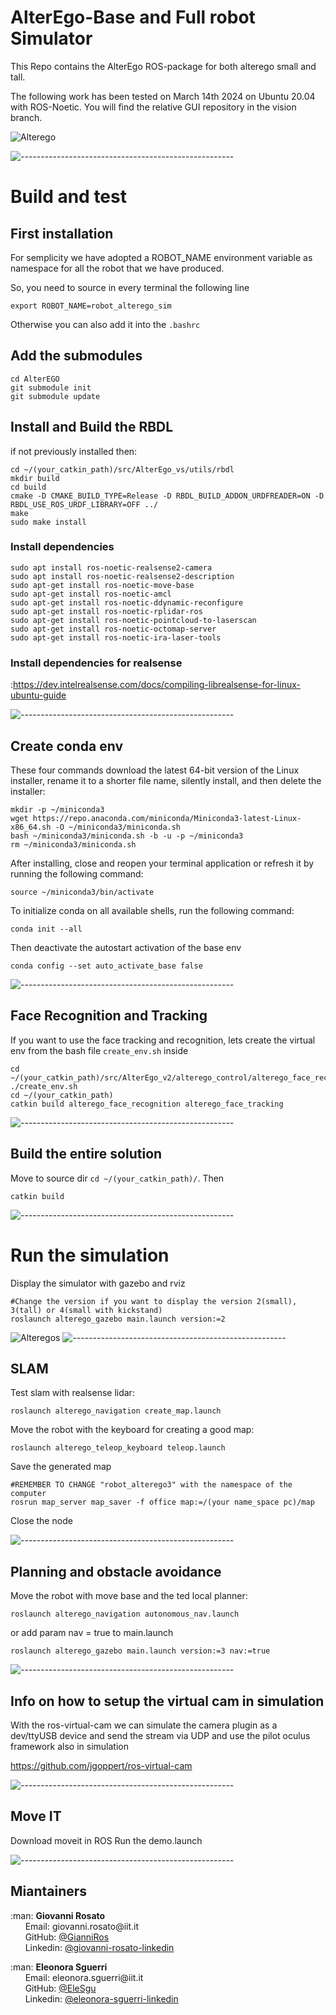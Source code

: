 # AlterEgo-Base and Full robot Simulator
This Repo contains the AlterEgo ROS-package for both alterego small and tall.


The following work has been tested on March 14th 2024 on Ubuntu 20.04 with ROS-Noetic.
You will find the relative GUI repository in the vision branch.

![Alterego](https://github.com/IIT-SoftBots/AlterEGO_v2/blob/devel/alterego_description/images/alterego_real_sim.jpg)

![-----------------------------------------------------](https://raw.githubusercontent.com/andreasbm/readme/master/assets/lines/rainbow.png)
# Build and test

## First installation

For semplicity we have adopted a ROBOT_NAME environment variable as namespace for all the robot that we have produced.

So, you need to source in every terminal the following line 
```
export ROBOT_NAME=robot_alterego_sim
```
Otherwise you can also add it into the ```.bashrc```
## Add the submodules
```
cd AlterEGO
git submodule init
git submodule update
```

## Install and Build the RBDL
if not previously installed then: 
```
cd ~/(your_catkin_path)/src/AlterEgo_vs/utils/rbdl
mkdir build
cd build
cmake -D CMAKE_BUILD_TYPE=Release -D RBDL_BUILD_ADDON_URDFREADER=ON -D RBDL_USE_ROS_URDF_LIBRARY=OFF ../
make
sudo make install
```
### Install dependencies
```
sudo apt install ros-noetic-realsense2-camera
sudo apt install ros-noetic-realsense2-description
sudo apt-get install ros-noetic-move-base
sudo apt-get install ros-noetic-amcl
sudo apt-get install ros-noetic-ddynamic-reconfigure
sudo apt-get install ros-noetic-rplidar-ros
sudo apt-get install ros-noetic-pointcloud-to-laserscan
sudo apt-get install ros-noetic-octomap-server
sudo apt-get install ros-noetic-ira-laser-tools
```
### Install dependencies for realsense
:https://dev.intelrealsense.com/docs/compiling-librealsense-for-linux-ubuntu-guide


![-----------------------------------------------------](https://raw.githubusercontent.com/andreasbm/readme/master/assets/lines/rainbow.png)
## Create conda env
These four commands download the latest 64-bit version of the Linux installer, rename it to a shorter file name, silently install, and then delete the installer:
```
mkdir -p ~/miniconda3
wget https://repo.anaconda.com/miniconda/Miniconda3-latest-Linux-x86_64.sh -O ~/miniconda3/miniconda.sh
bash ~/miniconda3/miniconda.sh -b -u -p ~/miniconda3
rm ~/miniconda3/miniconda.sh
```
After installing, close and reopen your terminal application or refresh it by running the following command:
```
source ~/miniconda3/bin/activate
```
To initialize conda on all available shells, run the following command:
```
conda init --all
```
Then deactivate the autostart activation of the base env
```
conda config --set auto_activate_base false
```

![-----------------------------------------------------](https://raw.githubusercontent.com/andreasbm/readme/master/assets/lines/rainbow.png)
## Face Recognition and Tracking
If you want to use the face tracking and recognition, lets create the virtual env from the bash file ```create_env.sh``` inside 
```
cd ~/(your_catkin_path)/src/AlterEgo_v2/alterego_control/alterego_face_recognition 
./create_env.sh
cd ~/(your_catkin_path)
catkin build alterego_face_recognition alterego_face_tracking
```


![-----------------------------------------------------](https://raw.githubusercontent.com/andreasbm/readme/master/assets/lines/rainbow.png)

## Build the entire solution
Move to source dir `cd ~/(your_catkin_path)/`. Then
```
catkin build
```

![-----------------------------------------------------](https://raw.githubusercontent.com/andreasbm/readme/master/assets/lines/rainbow.png)
# Run the simulation


Display the simulator with gazebo and rviz
```
#Change the version if you want to display the version 2(small), 3(tall) or 4(small with kickstand)
roslaunch alterego_gazebo main.launch version:=2
```



![Alteregos](https://github.com/IIT-SoftBots/AlterEGO_v2/blob/devel/alterego_description/images/alteregos.png)
![-----------------------------------------------------](https://raw.githubusercontent.com/andreasbm/readme/master/assets/lines/rainbow.png)

## SLAM


Test slam with realsense lidar:
```
roslaunch alterego_navigation create_map.launch
```
Move the robot with the keyboard for creating a good map:
```
roslaunch alterego_teleop_keyboard teleop.launch
```

Save the generated map 
```
#REMEMBER TO CHANGE "robot_alterego3" with the namespace of the computer
rosrun map_server map_saver -f office map:=/(your name_space pc)/map
```

Close the node 



![-----------------------------------------------------](https://raw.githubusercontent.com/andreasbm/readme/master/assets/lines/rainbow.png)

## Planning and obstacle avoidance
Move the robot with move base and the ted local planner:
```
roslaunch alterego_navigation autonomous_nav.launch
```
or add param nav = true to main.launch
```
roslaunch alterego_gazebo main.launch version:=3 nav:=true
```


![-----------------------------------------------------](https://raw.githubusercontent.com/andreasbm/readme/master/assets/lines/rainbow.png)
## Info on how to setup the virtual cam in simulation
With the ros-virtual-cam we can simulate the camera plugin as a dev/ttyUSB device and send the stream via UDP and use the pilot oculus framework also in simulation


https://github.com/jgoppert/ros-virtual-cam


![-----------------------------------------------------](https://raw.githubusercontent.com/andreasbm/readme/master/assets/lines/rainbow.png)
## Move IT
Download moveit in ROS
Run the demo.launch 




![-----------------------------------------------------](https://raw.githubusercontent.com/andreasbm/readme/master/assets/lines/rainbow.png)
<!-- Miantainers -->
<h2 id="Maintainers"> Miantainers</h2>
<p>
  :man: <b>Giovanni Rosato</b> <br>
  &nbsp;&nbsp;&nbsp;&nbsp;&nbsp; Email: <a>giovanni.rosato@iit.it</a> <br>
  &nbsp;&nbsp;&nbsp;&nbsp;&nbsp; GitHub: <a href="https://github.com/GianniRos">@GianniRos</a> <br>
  &nbsp;&nbsp;&nbsp;&nbsp;&nbsp; Linkedin: <a href="https://www.linkedin.com/in/giovanni-rosato-6284bb161/">@giovanni-rosato-linkedin</a> <br>
</p>
<p>
  :man: <b>Eleonora Sguerri</b> <br>
  &nbsp;&nbsp;&nbsp;&nbsp;&nbsp; Email: <a>eleonora.sguerri@iit.it</a> <br>
  &nbsp;&nbsp;&nbsp;&nbsp;&nbsp; GitHub: <a href="https://github.com/EleSgu">@EleSgu</a> <br>
  &nbsp;&nbsp;&nbsp;&nbsp;&nbsp; Linkedin: <a href="https://www.linkedin.com/in/eleonora-sguerri-202a4a217/">@eleonora-sguerri-linkedin</a> <br>
</p>
